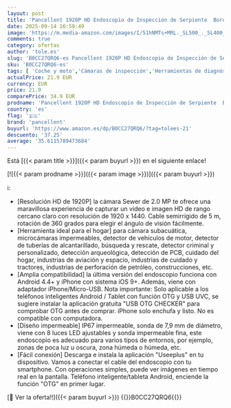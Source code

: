 ```yaml
---
layout: post
title: 'Pancellent 1920P HD Endoscopio de Inspección de Serpiente  Boroscopio Tipo C  Cámara de Alcance con 8 Luces LED para Smartphone Android e iOS  iPhone  iPad  Samsung  16.5 Pies/5 M '
date: 2025-09-14 16:59:49
image: 'https://m.media-amazon.com/images/I/51hNMTs+MRL._SL500_._SL400_.jpg'
comments: true
category: ofertas
author: 'tole.es'
slug: 'B0CC27QRQ6-es Pancellent 1920P HD Endoscopio de Inspección de Serpiente...'
sku: 'B0CC27QRQ6-es'
tags: [ 'Coche y moto','Cámaras de inspección','Herramientas de diagnóstico, test y medidores','Herramientas para coche','ipad','iphone','pancellent','🇪🇸', ]
actualPrice: 21.9 EUR
currency: EUR
price: 21.9
comparePrice: 34.9 EUR
prodname: 'Pancellent 1920P HD Endoscopio de Inspección de Serpiente  Boroscopio Tipo C  Cámara de Alcance con 8 Luces LED para Smartphone Android e iOS  iPhone  iPad  Samsung  16.5 Pies/5 M '
country: 'es'
flag: '🇪🇸'
brand: 'pancellent'
buyurl: 'https://www.amazon.es/dp/B0CC27QRQ6/?tag=tolees-21'
descuento: '37.25'
average: '35.6115789473684'
---
```


Está [{{< param title >}}]({{< param buyurl >}}) en el siguiente enlace!

[![{{< param prodname >}}]({{< param image >}})]({{< param buyurl >}})

ℹ️:

- [Resolución HD de 1920P] la cámara Sewer de 2.0 MP te ofrece una maravillosa experiencia de capturar un video e imagen HD de rango cercano claro con resolución de 1920 x 1440. Cable semirrígido de 5 m, rotación de 360 grados para elegir el ángulo de visión fácilmente.
- [Herramienta ideal para el hogar] para cámara subacuática, microcámaras impermeables, detector de vehículos de motor, detector de tuberías de alcantarillado, búsqueda y rescate, detector criminal y personalizado, detección arqueológica, detección de PCB, cuidado del hogar, industrias de aviación y espacio, industrias de cuidado y tractores, industrias de perforación de petróleo, construcciones, etc.
- [Amplia compatibilidad] la última versión del endoscopio funciona con Android 4.4+ y iPhone con sistema iOS 9+. Además, viene con adaptador iPhone/Micro-USB. Nota importante: Solo aplicable a los teléfonos inteligentes Android / Tablet con función OTG y USB UVC, se sugiere instalar la aplicación gratuita "USB OTG CHECKER" para comprobar OTG antes de comprar. iPhone solo enchufa y listo. No es compatible con computadora.
- [Diseño impermeable] IP67 impermeable, sonda de 7,9 mm de diámetro, viene con 8 luces LED ajustables y sonda impermeable fina, este endoscopio es adecuado para varios tipos de entornos, por ejemplo, zonas de poca luz u oscura, zona húmeda o húmeda, etc.
- [Fácil conexión] Descarga e instala la aplicación "Useeplus" en tu dispositivo. Vamos a conectar el cable del endoscopio con tu smartphone. Con operaciones simples, puede ver imágenes en tiempo real en la pantalla. Teléfono inteligente/tableta Android, enciende la función "OTG" en primer lugar.

[🛒 Ver la oferta!!]({{< param buyurl >}})
{{<world>}}B0CC27QRQ6{{</world>}}

